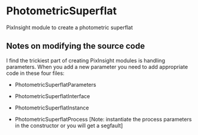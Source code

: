 PhotometricSuperflat
====================

PixInsight module to create a photometric superflat


Notes on modifying the source code
----------------------------------

I find the trickiest part of creating PixInsight modules is handling
parameters. When you add a new parameter you need to add appropriate code in
these four files:

- PhotometricSuperflatParameters

- PhotometricSuperflatInterface

- PhotometricSuperflatInstance

- PhotometricSuperflatProcess  [Note: instantiate the process parameters in the
  constructor or you will get a segfault]
